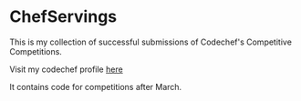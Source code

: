 # ChefServings
This is my collection of successful submissions of Codechef's Competitive Competitions.

Visit my codechef profile [here](www.codechef.com/user/neeraj3029)

It contains code for competitions after March.
